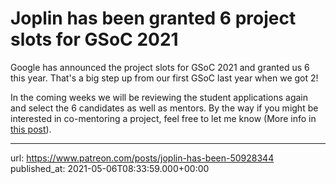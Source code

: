 # Joplin has been granted 6 project slots for GSoC 2021

Google has announced the project slots for GSoC 2021 and granted us 6 this year. That's a big step up from our first GSoC last year when we got 2!

In the coming weeks we will be reviewing the student applications again and select the 6 candidates as well as mentors. By the way if you might be interested in co-mentoring a project, feel free to let me know (More info in [this post](https://www.patreon.com/posts/call-for-google-50662125)).

* * *

url: https://www.patreon.com/posts/joplin-has-been-50928344
published_at: 2021-05-06T08:33:59.000+00:00